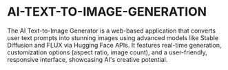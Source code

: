 # AI-TEXT-TO-IMAGE-GENERATION
The AI Text-to-Image Generator is a web-based application that converts user text prompts into stunning images using advanced models like Stable Diffusion and FLUX via Hugging Face APIs. It features real-time generation, customization options (aspect ratio, image count), and a user-friendly, responsive interface, showcasing AI's creative potential.
